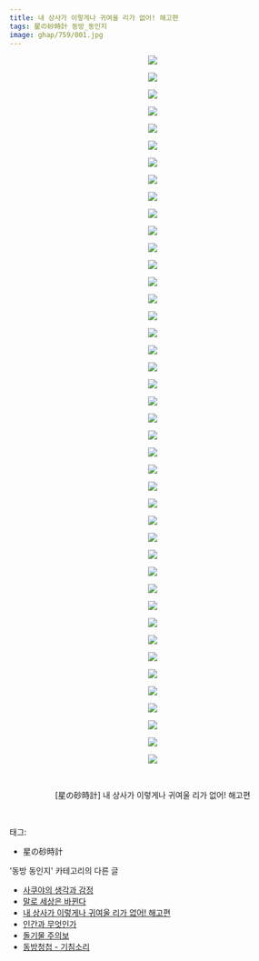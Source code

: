 ```yaml
---
title: 내 상사가 이렇게나 귀여울 리가 없어! 해고편
tags: 星の砂時計 동방_동인지
image: ghap/759/001.jpg
---
```

<div class="article">
<p style="text-align: center; clear: none; float: none;"><img src="{{ site.nasurl }}/ghap/759/001.jpg"/></p>
<p style="text-align: center; clear: none; float: none;"><img src="{{ site.nasurl }}/ghap/759/002.jpg"/></p>
<p style="text-align: center; clear: none; float: none;"><img src="{{ site.nasurl }}/ghap/759/003.jpg"/></p>
<p style="text-align: center; clear: none; float: none;"><img src="{{ site.nasurl }}/ghap/759/004.jpg"/></p>
<p style="text-align: center; clear: none; float: none;"><img src="{{ site.nasurl }}/ghap/759/005.jpg"/></p>
<p style="text-align: center; clear: none; float: none;"><img src="{{ site.nasurl }}/ghap/759/006.jpg"/></p>
<p style="text-align: center; clear: none; float: none;"><img src="{{ site.nasurl }}/ghap/759/007.jpg"/></p>
<p style="text-align: center; clear: none; float: none;"><img src="{{ site.nasurl }}/ghap/759/008.jpg"/></p>
<p style="text-align: center; clear: none; float: none;"><img src="{{ site.nasurl }}/ghap/759/009.jpg"/></p>
<p style="text-align: center; clear: none; float: none;"><img src="{{ site.nasurl }}/ghap/759/010.jpg"/></p>
<p style="text-align: center; clear: none; float: none;"><img src="{{ site.nasurl }}/ghap/759/011.jpg"/></p>
<p style="text-align: center; clear: none; float: none;"><img src="{{ site.nasurl }}/ghap/759/012.jpg"/></p>
<p style="text-align: center; clear: none; float: none;"><img src="{{ site.nasurl }}/ghap/759/013.jpg"/></p>
<p style="text-align: center; clear: none; float: none;"><img src="{{ site.nasurl }}/ghap/759/014.jpg"/></p>
<p style="text-align: center; clear: none; float: none;"><img src="{{ site.nasurl }}/ghap/759/015.jpg"/></p>
<p style="text-align: center; clear: none; float: none;"><img src="{{ site.nasurl }}/ghap/759/016.jpg"/></p>
<p style="text-align: center; clear: none; float: none;"><img src="{{ site.nasurl }}/ghap/759/017.jpg"/></p>
<p style="text-align: center; clear: none; float: none;"><img src="{{ site.nasurl }}/ghap/759/018.jpg"/></p>
<p style="text-align: center; clear: none; float: none;"><img src="{{ site.nasurl }}/ghap/759/019.jpg"/></p>
<p style="text-align: center; clear: none; float: none;"><img src="{{ site.nasurl }}/ghap/759/020.jpg"/></p>
<p style="text-align: center; clear: none; float: none;"><img src="{{ site.nasurl }}/ghap/759/021.jpg"/></p>
<p style="text-align: center; clear: none; float: none;"><img src="{{ site.nasurl }}/ghap/759/022.jpg"/></p>
<p style="text-align: center; clear: none; float: none;"><img src="{{ site.nasurl }}/ghap/759/023.jpg"/></p>
<p style="text-align: center; clear: none; float: none;"><img src="{{ site.nasurl }}/ghap/759/024.jpg"/></p>
<p style="text-align: center; clear: none; float: none;"><img src="{{ site.nasurl }}/ghap/759/025.jpg"/></p>
<p style="text-align: center; clear: none; float: none;"><img src="{{ site.nasurl }}/ghap/759/026.jpg"/></p>
<p style="text-align: center; clear: none; float: none;"><img src="{{ site.nasurl }}/ghap/759/027.jpg"/></p>
<p style="text-align: center; clear: none; float: none;"><img src="{{ site.nasurl }}/ghap/759/028.jpg"/></p>
<p style="text-align: center; clear: none; float: none;"><img src="{{ site.nasurl }}/ghap/759/029.jpg"/></p>
<p style="text-align: center; clear: none; float: none;"><img src="{{ site.nasurl }}/ghap/759/030.jpg"/></p>
<p style="text-align: center; clear: none; float: none;"><img src="{{ site.nasurl }}/ghap/759/031.jpg"/></p>
<p style="text-align: center; clear: none; float: none;"><img src="{{ site.nasurl }}/ghap/759/032.jpg"/></p>
<p style="text-align: center; clear: none; float: none;"><img src="{{ site.nasurl }}/ghap/759/033.jpg"/></p>
<p style="text-align: center; clear: none; float: none;"><img src="{{ site.nasurl }}/ghap/759/034.jpg"/></p>
<p style="text-align: center; clear: none; float: none;"><img src="{{ site.nasurl }}/ghap/759/035.jpg"/></p>
<p style="text-align: center; clear: none; float: none;"><img src="{{ site.nasurl }}/ghap/759/036.jpg"/></p>
<p style="text-align: center; clear: none; float: none;"><img src="{{ site.nasurl }}/ghap/759/037.jpg"/></p>
<p style="text-align: center; clear: none; float: none;"><img src="{{ site.nasurl }}/ghap/759/038.jpg"/></p>
<p style="text-align: center; clear: none; float: none;"><img src="{{ site.nasurl }}/ghap/759/039.jpg"/></p>
<p style="text-align: center; clear: none; float: none;"><img src="{{ site.nasurl }}/ghap/759/040.jpg"/></p>
<p style="text-align: center; clear: none; float: none;"><img src="{{ site.nasurl }}/ghap/759/041.jpg"/></p>
<p style="text-align: center; clear: none; float: none;"><img src="{{ site.nasurl }}/ghap/759/042.jpg"/></p>
<p style="text-align: center; clear: none; float: none;"><br/></p>
<p style="text-align: center; clear: none; float: none;">[星の砂時計] 내 상사가 이렇게나 귀여울 리가 없어! 해고편</p>
<p><br/></p>
</div><div class="tagTrail">
<p>태그: </p>
<ul>
<li>星の砂時計</li>
</ul>
</div><div class="another">
<p>'동방 동인지' 카테고리의 다른 글</p>
<ul>
<li><a href="/2016-07-08-ghap_761">사쿠야의 생각과 감정</a></li>
<li><a href="/2016-07-08-ghap_760">말로 세상은 바뀐다</a></li>
<li><a href="/2016-07-08-ghap_759">내 상사가 이렇게나 귀여울 리가 없어! 해고편</a></li>
<li><a href="/2016-07-08-ghap_758">인간과 무엇인가</a></li>
<li><a href="/2016-07-08-ghap_757">돌기물 주의보</a></li>
<li><a href="/2016-07-08-ghap_756">동방청첩 - 기침소리</a></li>
</ul>
</div><div class="cb_module cb_fluid">
<div class="cb_wrt cb_profile">
</div><!-- commentList close -->
</div>
